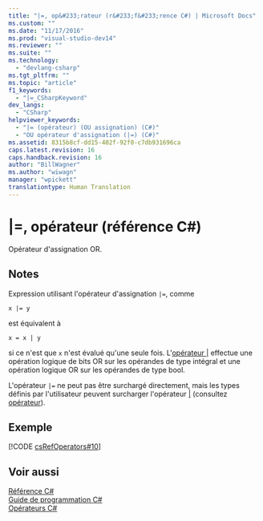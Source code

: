 ```yaml
---
title: "|=, op&#233;rateur (r&#233;f&#233;rence C#) | Microsoft Docs"
ms.custom: ""
ms.date: "11/17/2016"
ms.prod: "visual-studio-dev14"
ms.reviewer: ""
ms.suite: ""
ms.technology: 
  - "devlang-csharp"
ms.tgt_pltfrm: ""
ms.topic: "article"
f1_keywords: 
  - "|=_CSharpKeyword"
dev_langs: 
  - "CSharp"
helpviewer_keywords: 
  - "|= (opérateur) (OU assignation) (C#)"
  - "OU opérateur d'assignation (|=) (C#)"
ms.assetid: 8315b8cf-dd15-402f-92f0-c7db931696ca
caps.latest.revision: 16
caps.handback.revision: 16
author: "BillWagner"
ms.author: "wiwagn"
manager: "wpickett"
translationtype: Human Translation
---
```

# |=, op&#233;rateur (r&#233;f&#233;rence C#)
Opérateur d'assignation OR.  
  
## Notes  
 Expression utilisant l'opérateur d'assignation `|=`, comme  
  
```  
x |= y  
```  
  
 est équivalent à  
  
```  
x = x | y  
```  
  
 si ce n'est que `x` n'est évalué qu'une seule fois.  L'[opérateur &#124;](../../../csharp/language-reference/operators/or-operator.md) effectue une opération logique de bits OR sur les opérandes de type intégral et une opération logique OR sur les opérandes de type bool.  
  
 L'opérateur `|=` ne peut pas être surchargé directement, mais les types définis par l'utilisateur peuvent surcharger l'opérateur [&#124;](../../../csharp/language-reference/operators/or-operator.md) \(consultez [opérateur](../../../csharp/language-reference/keywords/operator.md)\).  
  
## Exemple  
 [!CODE [csRefOperators#10](../CodeSnippet/VS_Snippets_VBCSharp/csrefOperators#10)]  
  
## Voir aussi  
 [Référence C\#](../../../csharp/language-reference/index.md)   
 [Guide de programmation C\#](../../../csharp/programming-guide/index.md)   
 [Opérateurs C\#](../../../csharp/language-reference/operators/index.md)